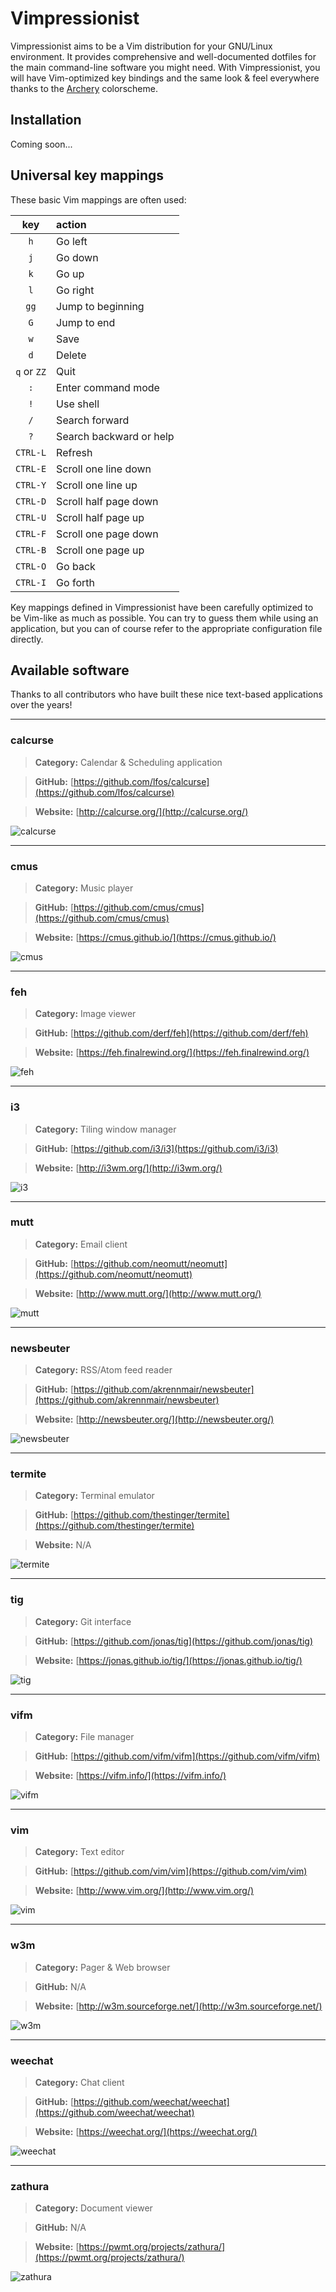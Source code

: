 # Vimpressionist

Vimpressionist aims to be a Vim distribution for your GNU/Linux environment. It provides comprehensive and well-documented dotfiles for the main command-line software you might need. With Vimpressionist, you will have Vim-optimized key bindings and the same look & feel everywhere thanks to the [Archery](https://github.com/Badacadabra/vim-archery) colorscheme.

## Installation

Coming soon...

## Universal key mappings

These basic Vim mappings are often used:

| key         | action                    |
|:-----------:|:--------------------------|
| `h`         | Go left                   |
| `j`         | Go down                   |
| `k`         | Go up                     |
| `l`         | Go right                  |
| `gg`        | Jump to beginning         |
| `G`         | Jump to end               |
| `w`         | Save                      |
| `d`         | Delete                    |
| `q` or `ZZ` | Quit                      |
| `:`         | Enter command mode        |
| `!`         | Use shell                 |
| `/`         | Search forward            |
| `?`         | Search backward or help   |
| `CTRL-L`    | Refresh                   |
| `CTRL-E`    | Scroll one line down      |
| `CTRL-Y`    | Scroll one line up        |
| `CTRL-D`    | Scroll half page down     |
| `CTRL-U`    | Scroll half page up       |
| `CTRL-F`    | Scroll one page down      |
| `CTRL-B`    | Scroll one page up        |
| `CTRL-O`    | Go back                   |
| `CTRL-I`    | Go forth                  |

Key mappings defined in Vimpressionist have been carefully optimized to be Vim-like as much as possible. You can try to guess them while using an application, but you can of course refer to the appropriate configuration file directly.

## Available software

Thanks to all contributors who have built these nice text-based applications over the years!

---

### calcurse

> **Category:** Calendar & Scheduling application

> **GitHub:** [https://github.com/lfos/calcurse](https://github.com/lfos/calcurse)

> **Website:** [http://calcurse.org/](http://calcurse.org/)

![calcurse](_screenshots/calcurse.png)

---

### cmus

> **Category:** Music player

> **GitHub:** [https://github.com/cmus/cmus](https://github.com/cmus/cmus)

> **Website:** [https://cmus.github.io/](https://cmus.github.io/)

![cmus](_screenshots/cmus.png)

---

### feh

> **Category:** Image viewer

> **GitHub:** [https://github.com/derf/feh](https://github.com/derf/feh)

> **Website:** [https://feh.finalrewind.org/](https://feh.finalrewind.org/)

![feh](_screenshots/feh.png)

---

### i3

> **Category:** Tiling window manager

> **GitHub:** [https://github.com/i3/i3](https://github.com/i3/i3)

> **Website:** [http://i3wm.org/](http://i3wm.org/)

![i3](_screenshots/i3.png)

---

### mutt

> **Category:** Email client

> **GitHub:** [https://github.com/neomutt/neomutt](https://github.com/neomutt/neomutt)

> **Website:** [http://www.mutt.org/](http://www.mutt.org/)

![mutt](_screenshots/mutt.png)

---

### newsbeuter

> **Category:** RSS/Atom feed reader

> **GitHub:** [https://github.com/akrennmair/newsbeuter](https://github.com/akrennmair/newsbeuter)

> **Website:** [http://newsbeuter.org/](http://newsbeuter.org/)

![newsbeuter](_screenshots/newsbeuter.png)

---

### termite

> **Category:** Terminal emulator

> **GitHub:** [https://github.com/thestinger/termite](https://github.com/thestinger/termite)

> **Website:** N/A

![termite](_screenshots/termite.png)

---

### tig

> **Category:** Git interface

> **GitHub:** [https://github.com/jonas/tig](https://github.com/jonas/tig)

> **Website:** [https://jonas.github.io/tig/](https://jonas.github.io/tig/)

![tig](_screenshots/tig.png)

---

### vifm

> **Category:** File manager

> **GitHub:** [https://github.com/vifm/vifm](https://github.com/vifm/vifm)

> **Website:** [https://vifm.info/](https://vifm.info/)

![vifm](_screenshots/vifm.png)

---

### vim

> **Category:** Text editor

> **GitHub:** [https://github.com/vim/vim](https://github.com/vim/vim)

> **Website:** [http://www.vim.org/](http://www.vim.org/)

![vim](_screenshots/vim.png)

---

### w3m

> **Category:** Pager & Web browser

> **GitHub:** N/A

> **Website:** [http://w3m.sourceforge.net/](http://w3m.sourceforge.net/)

![w3m](_screenshots/w3m.png)

---

### weechat

> **Category:** Chat client

> **GitHub:** [https://github.com/weechat/weechat](https://github.com/weechat/weechat)

> **Website:** [https://weechat.org/](https://weechat.org/)

![weechat](_screenshots/weechat.png)

---

### zathura

> **Category:** Document viewer

> **GitHub:** N/A

> **Website:** [https://pwmt.org/projects/zathura/](https://pwmt.org/projects/zathura/)

![zathura](_screenshots/zathura.png)

